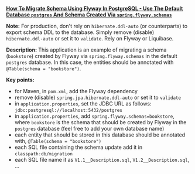 **[How To Migrate Schema Using Flyway In PostgreSQL - Use The Default Database `postgres` And Schema Created Via `spring.flyway.schemas`](https://github.com/andreipall/Spring-Boot-JPA/tree/master/HibernateSpringBootFlywayPostgreSqlSchema)**

**Note:** For production, don't rely on `hibernate.ddl-auto` (or counterparts) to export schema DDL to the database. Simply remove (disable) `hibernate.ddl-auto` or set it to `validate`. Rely on Flyway or Liquibase.

**Description:** This application is an example of migrating a schema (`bookstore`) created by Flyway via `spring.flyway.schemas` in the default `postgres` database. In this case, the entities should be annotated with `@Table(schema = "bookstore")`.

**Key points:**
- for Maven, in `pom.xml`, add the Flyway dependency
- remove (disable) `spring.jpa.hibernate.ddl-auto` or set it to `validate`
- in `application.properties`, set the JDBC URL as follows: `jdbc:postgresql://localhost:5432/postgres`
- in `application.properties`, add `spring.flyway.schemas=bookstore`, where `bookstore` is the schema that should be created by Flyway in the `postgres` database (feel free to add your own database name)
- each entity that should be stored in this database should be annotated with, `@Table(schema = "bookstore")`
- each SQL file containing the schema update add it in `classpath:db/migration`
- each SQL file name it as `V1.1__Description.sql`, `V1.2__Description.sql`, ...
